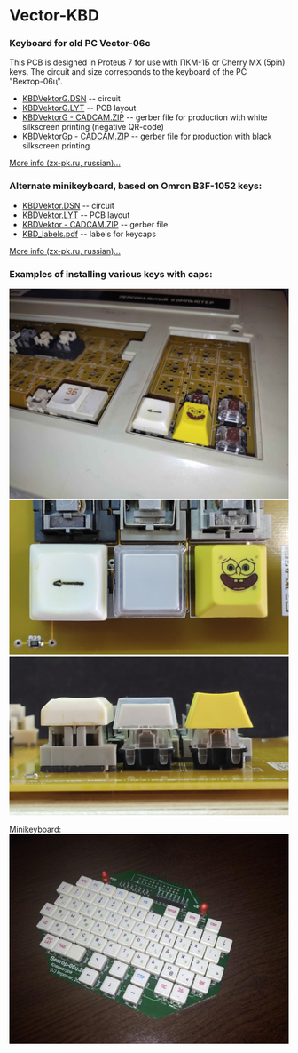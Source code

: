 # Vector-KBD
### Keyboard for old PC Vector-06c

This PCB is designed in Proteus 7 for use with ПКМ-1Б or Cherry MX (5pin) keys. The circuit and size corresponds to the keyboard of the PC "Вектор-06ц".

* [KBDVektorG.DSN](https://github.com/ImproverX/Vector-KBD/blob/main/KBDVektorG.DSN) -- circuit<br>
* [KBDVektorG.LYT](https://github.com/ImproverX/Vector-KBD/blob/main/KBDVektorG.LYT) -- PCB layout<br>
* [KBDVektorG - CADCAM.ZIP](https://github.com/ImproverX/Vector-KBD/blob/main/KBDVektorG%20-%20CADCAM.ZIP) -- gerber file for production with white silkscreen printing (negative QR-code)
* [KBDVektorGp - CADCAM.ZIP](https://github.com/ImproverX/Vector-KBD/blob/main/KBDVektorGp%20-%20CADCAM.ZIP) -- gerber file for production with black silkscreen printing

[More info (zx-pk.ru, russian)...](https://zx-pk.ru/threads/34006-replika-platy-gerkonovoj-klaviatury-vektora-(uluchshennaya).html)

### Alternate minikeyboard, based on Omron B3F-1052 keys:<br>
* [KBDVektor.DSN](https://github.com/ImproverX/Vector-KBD/blob/main/mini/KBDVektor.DSN) -- circuit<br>
* [KBDVektor.LYT](https://github.com/ImproverX/Vector-KBD/blob/main/mini/KBDVektor.LYT) -- PCB layout<br>
* [KBDVektor - CADCAM.ZIP](https://github.com/ImproverX/Vector-KBD/blob/main/mini/KBDVektor%20-%20CADCAM.ZIP) -- gerber file
* [KBD_labels.pdf](https://github.com/ImproverX/Vector-KBD/blob/main/mini/KBD_labels.pdf) -- labels for keycaps

[More info (zx-pk.ru, russian)...](https://zx-pk.ru/threads/32280-miniklaviatura-dlya-vektora.html)

### Examples of installing various keys with caps:<br>
![Pict](https://github.com/ImproverX/Vector-KBD/blob/main/Keyboard.jpg)
![Pict2](https://github.com/ImproverX/Vector-KBD/blob/main/Keys_1.jpg)
![Pict3](https://github.com/ImproverX/Vector-KBD/blob/main/Keys_2.jpg)

Minikeyboard:<br>
![Pict](https://github.com/ImproverX/Vector-KBD/blob/main/mini/IMG_20200928_173911%7E.jpg)
